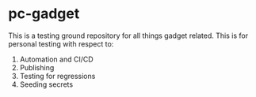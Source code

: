 # pc-gadget


This is a testing ground repository for all things gadget related. This is for personal testing with respect to:

1) Automation and CI/CD
2) Publishing
3) Testing for regressions
4) Seeding secrets
